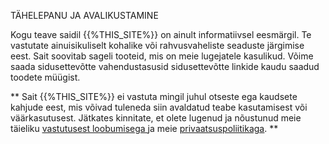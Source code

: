 <p class = "rascrutie_footer"> TÄHELEPANU JA AVALIKUSTAMINE </p>
Kogu teave saidil {{%THIS_SITE%}} on ainult informatiivsel eesmärgil. Te vastutate ainuisikuliselt kohalike või rahvusvaheliste seaduste järgimise eest. Sait soovitab sageli tooteid, mis on meie lugejatele kasulikud. Võime saada sidusettevõtte vahendustasusid sidusettevõtte linkide kaudu saadud toodete müügist.

** Sait {{%THIS_SITE%}} ei vastuta mingil juhul otseste ega kaudsete kahjude eest, mis võivad tuleneda siin avaldatud teabe kasutamisest või väärkasutusest. Jätkates kinnitate, et olete lugenud ja nõustunud meie täieliku <u> [vastutusest loobumisega](%%sdstudio_autogen__OTKAZ_URL%%) </u> ja meie <u>[privaatsuspoliitikaga](%%sdstudio_autogen__KONF_URL%%)</u>. **